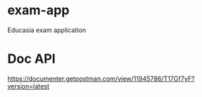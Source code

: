 # exam-app
Educasia exam application

# Doc API
https://documenter.getpostman.com/view/11945786/T17Gf7yF?version=latest
